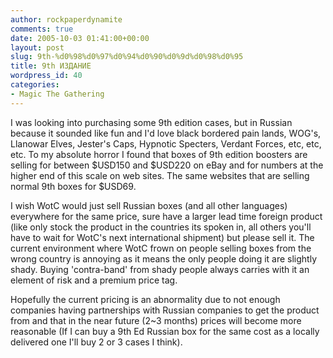 ```yaml
---
author: rockpaperdynamite
comments: true
date: 2005-10-03 01:41:00+00:00
layout: post
slug: 9th-%d0%98%d0%97%d0%94%d0%90%d0%9d%d0%98%d0%95
title: 9th ИЗДАНИЕ
wordpress_id: 40
categories:
- Magic The Gathering
---
```


I was looking into purchasing some 9th edition cases, but in Russian because it sounded like fun and I'd love black bordered pain lands, WOG's, Llanowar Elves, Jester's Caps, Hypnotic Specters, Verdant Forces, etc, etc, etc. To my absolute horror I found that boxes of 9th edition boosters are selling for between $USD150 and $USD220 on eBay and for numbers at the higher end of this scale on web sites. The same websites that are selling normal 9th boxes for $USD69.




I wish WotC would just sell Russian boxes (and all other languages) everywhere for the same price, sure have a larger lead time foreign product (like only stock the product in the countries its spoken in, all others you'll have to wait for WotC's next international shipment) but please sell it. The current environment where WotC frown on people selling boxes from the wrong country is annoying as it means the only people doing it are slightly shady. Buying 'contra-band' from shady people always carries with it an element of risk and a premium price tag.




Hopefully the current pricing is an abnormality due to not enough companies having partnerships with Russian companies to get the product from and that in the near future (2~3 months) prices will become more reasonable (If I can buy a 9th Ed Russian box for the same cost as a locally delivered one I'll buy 2 or 3 cases I think).




